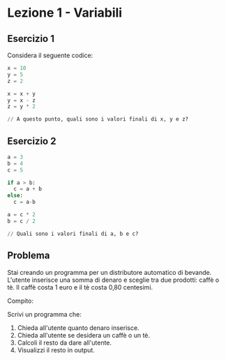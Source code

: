 # Lezione 1 - Variabili

## Esercizio 1
Considera il seguente codice:

```py
x = 10
y = 5
z = 2

x = x + y
y = x - z
z = y * 2

// A questo punto, quali sono i valori finali di x, y e z?
```

## Esercizio 2
```py
a = 3
b = 4
c = 5

if a > b:
  c = a + b
else:
  c = a-b

a = c * 2
b = c / 2

// Quali sono i valori finali di a, b e c?
```
## Problema

Stai creando un programma per un distributore automatico di bevande. L'utente inserisce una somma di denaro e sceglie tra due prodotti: caffè o tè. Il caffè costa 1 euro e il tè costa 0,80 centesimi.

Compito:

Scrivi un programma che:

1. Chieda all'utente quanto denaro inserisce.
2. Chieda all'utente se desidera un caffè o un tè.
3. Calcoli il resto da dare all'utente.
4. Visualizzi il resto in output.
